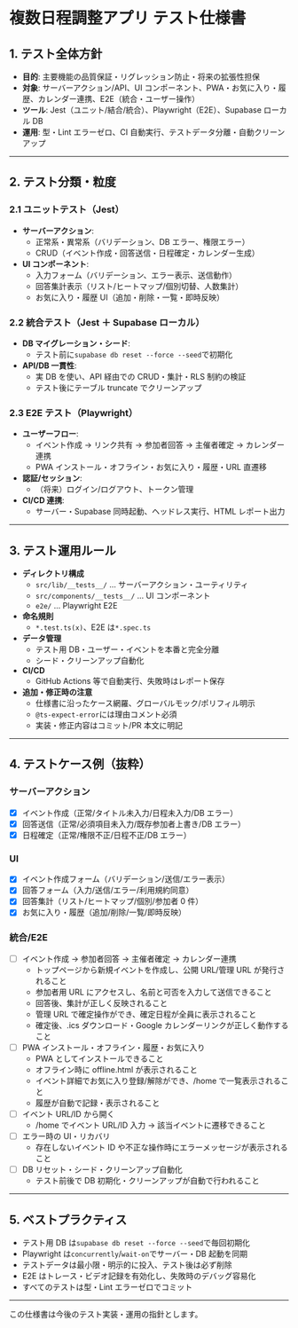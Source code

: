 # 複数日程調整アプリ テスト仕様書

## 1. テスト全体方針

- **目的**: 主要機能の品質保証・リグレッション防止・将来の拡張性担保
- **対象**: サーバーアクション/API、UI コンポーネント、PWA・お気に入り・履歴、カレンダー連携、E2E（統合・ユーザー操作）
- **ツール**: Jest（ユニット/結合/統合）、Playwright（E2E）、Supabase ローカル DB
- **運用**: 型・Lint エラーゼロ、CI 自動実行、テストデータ分離・自動クリーンアップ

---

## 2. テスト分類・粒度

### 2.1 ユニットテスト（Jest）

- **サーバーアクション**:
  - 正常系・異常系（バリデーション、DB エラー、権限エラー）
  - CRUD（イベント作成・回答送信・日程確定・カレンダー生成）
- **UI コンポーネント**:
  - 入力フォーム（バリデーション、エラー表示、送信動作）
  - 回答集計表示（リスト/ヒートマップ/個別切替、人数集計）
  - お気に入り・履歴 UI（追加・削除・一覧・即時反映）

### 2.2 統合テスト（Jest ＋ Supabase ローカル）

- **DB マイグレーション・シード**:
  - テスト前に`supabase db reset --force --seed`で初期化
- **API/DB 一貫性**:
  - 実 DB を使い、API 経由での CRUD・集計・RLS 制約の検証
  - テスト後にテーブル truncate でクリーンアップ

### 2.3 E2E テスト（Playwright）

- **ユーザーフロー**:
  - イベント作成 → リンク共有 → 参加者回答 → 主催者確定 → カレンダー連携
  - PWA インストール・オフライン・お気に入り・履歴・URL 直遷移
- **認証/セッション**:
  - （将来）ログイン/ログアウト、トークン管理
- **CI/CD 連携**:
  - サーバー・Supabase 同時起動、ヘッドレス実行、HTML レポート出力

---

## 3. テスト運用ルール

- **ディレクトリ構成**
  - `src/lib/__tests__/` ... サーバーアクション・ユーティリティ
  - `src/components/__tests__/` ... UI コンポーネント
  - `e2e/` ... Playwright E2E
- **命名規則**
  - `*.test.ts(x)`、E2E は`*.spec.ts`
- **データ管理**
  - テスト用 DB・ユーザー・イベントを本番と完全分離
  - シード・クリーンアップ自動化
- **CI/CD**
  - GitHub Actions 等で自動実行、失敗時はレポート保存
- **追加・修正時の注意**
  - 仕様書に沿ったケース網羅、グローバルモック/ポリフィル明示
  - `@ts-expect-error`には理由コメント必須
  - 実装・修正内容はコミット/PR 本文に明記

---

## 4. テストケース例（抜粋）

### サーバーアクション

- [x] イベント作成（正常/タイトル未入力/日程未入力/DB エラー）
- [x] 回答送信（正常/必須項目未入力/既存参加者上書き/DB エラー）
- [x] 日程確定（正常/権限不正/日程不正/DB エラー）

### UI

- [x] イベント作成フォーム（バリデーション/送信/エラー表示）
- [x] 回答フォーム（入力/送信/エラー/利用規約同意）
- [x] 回答集計（リスト/ヒートマップ/個別/参加者 0 件）
- [x] お気に入り・履歴（追加/削除/一覧/即時反映）

### 統合/E2E

- [ ] イベント作成 → 参加者回答 → 主催者確定 → カレンダー連携
  - トップページから新規イベントを作成し、公開 URL/管理 URL が発行されること
  - 参加者用 URL にアクセスし、名前と可否を入力して送信できること
  - 回答後、集計が正しく反映されること
  - 管理 URL で確定操作ができ、確定日程が全員に表示されること
  - 確定後、.ics ダウンロード・Google カレンダーリンクが正しく動作すること
- [ ] PWA インストール・オフライン・履歴・お気に入り
  - PWA としてインストールできること
  - オフライン時に offline.html が表示されること
  - イベント詳細でお気に入り登録/解除ができ、/home で一覧表示されること
  - 履歴が自動で記録・表示されること
- [ ] イベント URL/ID から開く
  - /home でイベント URL/ID 入力 → 該当イベントに遷移できること
- [ ] エラー時の UI・リカバリ
  - 存在しないイベント ID や不正な操作時にエラーメッセージが表示されること
- [ ] DB リセット・シード・クリーンアップ自動化
  - テスト前後で DB 初期化・クリーンアップが自動で行われること

---

## 5. ベストプラクティス

- テスト用 DB は`supabase db reset --force --seed`で毎回初期化
- Playwright は`concurrently`/`wait-on`でサーバー・DB 起動を同期
- テストデータは最小限・明示的に投入、テスト後は必ず削除
- E2E はトレース・ビデオ記録を有効化し、失敗時のデバッグ容易化
- すべてのテストは型・Lint エラーゼロでコミット

---

この仕様書は今後のテスト実装・運用の指針とします。
